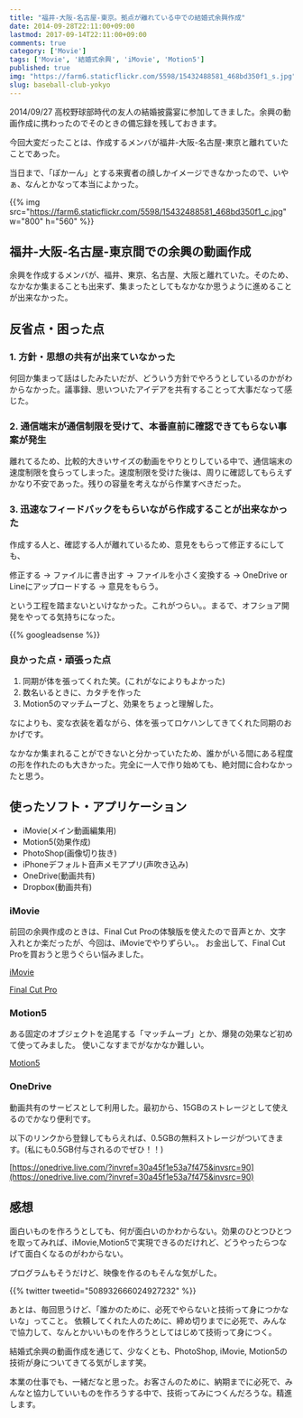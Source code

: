 ```yaml
---
title: "福井-大阪-名古屋-東京。拠点が離れている中での結婚式余興作成"
date: 2014-09-28T22:11:00+09:00
lastmod: 2017-09-14T22:11:00+09:00
comments: true
category: ['Movie']
tags: ['Movie', '結婚式余興', 'iMovie', 'Motion5']
published: true
img: "https://farm6.staticflickr.com/5598/15432488581_468bd350f1_s.jpg"
slug: baseball-club-yokyo
---
```


2014/09/27 高校野球部時代の友人の結婚披露宴に参加してきました。余興の動画作成に携わったのでそのときの備忘録を残しておきます。

今回大変だったことは、作成するメンバが福井-大阪-名古屋-東京と離れていたことであった。

当日まで、「ぽかーん」とする来賓者の顔しかイメージできなかったので、いやぁ、なんとかなって本当によかった。

{{% img src="https://farm6.staticflickr.com/5598/15432488581_468bd350f1_c.jpg" w="800" h="560" %}}



## 福井-大阪-名古屋-東京間での余興の動画作成

余興を作成するメンバが、福井、東京、名古屋、大阪と離れていた。そのため、なかなか集まることも出来ず、集まったとしてもなかなか思うように進めることが出来なかった。


## 反省点・困った点

### 1. 方針・思想の共有が出来ていなかった

何回か集まって話はしたみたいだが、どういう方針でやろうとしているのかがわからなかった。議事録、思いついたアイデアを共有することって大事だなって感じた。


### 2. 通信端末が通信制限を受けて、本番直前に確認できてもらない事案が発生

離れてるため、比較的大きいサイズの動画をやりとりしている中で、通信端末の速度制限を食らってしまった。速度制限を受けた後は、周りに確認してもらえずかなり不安であった。残りの容量を考えながら作業すべきだった。



### 3. 迅速なフィードバックをもらいながら作成することが出来なかった

作成する人と、確認する人が離れているため、意見をもらって修正するにしても、

修正する -> ファイルに書き出す -> ファイルを小さく変換する -> OneDrive or Lineにアップロードする -> 意見をもらう。

という工程を踏まないといけなかった。これがつらい。。まるで、オフショア開発をやってる気持ちになった。

{{% googleadsense %}}


### 良かった点・頑張った点

1. 同期が体を張ってくれた笑。(これがなによりもよかった)
2. 数名いるときに、カタチを作った
3. Motion5のマッチムーブと、効果をちょっと理解した。

なによりも、変な衣装を着ながら、体を張ってロケハンしてきてくれた同期のおかげです。

なかなか集まれることができないと分かっていたため、誰かがいる間にある程度の形を作れたのも大きかった。完全に一人で作り始めても、絶対間に合わなかったと思う。


## 使ったソフト・アプリケーション

- iMovie(メイン動画編集用)
- Motion5(効果作成)
- PhotoShop(画像切り抜き)
- iPhoneデフォルト音声メモアプリ(声吹き込み)
- OneDrive(動画共有)
- Dropbox(動画共有)

### iMovie
前回の余興作成のときは、Final Cut Proの体験版を使えたので音声とか、文字入れとか楽だったが、今回は、iMovieでやりずらい。。
お金出して、Final Cut Proを買おうと思うぐらい悩みました。

<a href="https://itunes.apple.com/jp/app/imovie/id408981434?mt=12&uo=4&at=1l3vpSH" rel="nofollow" target="_blank">iMovie</a><br />

<a href="https://itunes.apple.com/jp/app/final-cut-pro/id424389933?mt=12&uo=4&at=1l3vpSH" rel="nofollow" target="_blank">Final Cut Pro</a><br />

### Motion5

ある固定のオブジェクトを追尾する「マッチムーブ」とか、爆発の効果など初めて使ってみました。
使いこなすまでがなかなか難しい。

<a href="https://itunes.apple.com/jp/app/motion/id434290957?mt=12&uo=4&at=1l3vpSH" rel="nofollow" target="_blank">Motion5</a>


### OneDrive
動画共有のサービスとして利用した。最初から、15GBのストレージとして使えるのでかなり便利です。

以下のリンクから登録してもらえれば、0.5GBの無料ストレージがついてきます。(私にも0.5GB付与されるのでぜひ！！)

[https://onedrive.live.com/?invref=30a45f1e53a7f475&invsrc=90](https://onedrive.live.com/?invref=30a45f1e53a7f475&invsrc=90)


## 感想

面白いものを作ろうとしても、何が面白いのかわからない。効果のひとつひとつを取ってみれば、iMovie,Motion5で実現できるのだけれど、どうやったらつなげて面白くなるのがわからない。

プログラムもそうだけど、映像を作るのもそんな気がした。

{{% twitter tweetid="508932666024927232" %}}


あとは、毎回思うけど、「誰かのために、必死でやらないと技術って身につかないな」ってこと。
依頼してくれた人のために、締め切りまでに必死で、みんなで協力して、なんとかいいものを作ろうとしてはじめて技術って身につく。

結婚式余興の動画作成を通じて、少なくとも、PhotoShop, iMovie, Motion5の技術が身についてきてる気がします笑。


本業の仕事でも、一緒だなと思った。お客さんのために、納期までに必死で、みんなと協力していいものを作ろうする中で、技術ってみにつくんだろうな。精進します。
